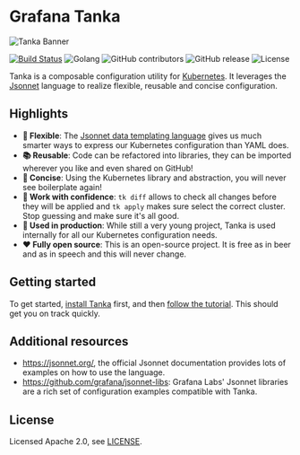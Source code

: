 # Grafana Tanka
![Tanka Banner](docs/img/banner.png)

[![Build Status](https://cloud.drone.io/api/badges/grafana/tanka/status.svg)](https://cloud.drone.io/grafana/tanka)
![Golang](https://img.shields.io/badge/language-Go-blue)
![GitHub contributors](https://img.shields.io/github/contributors/grafana/tanka)
![GitHub release](https://img.shields.io/github/release/grafana/tanka)
![License](https://img.shields.io/github/license/grafana/tanka)

Tanka is a composable configuration utility for [Kubernetes](https://kubernetes.io/). It
leverages the [Jsonnet](https://jsonnet.org) language to realize flexible, reusable and
concise configuration.

## Highlights
* **:wrench: Flexible**: The [Jsonnet data templating language](https://jsonnet.org)
  gives us much smarter ways to express our Kubernetes configuration than YAML
  does.
* **:books: Reusable**: Code can be refactored into libraries, they can be imported
  wherever you like and even shared on GitHub!
* **:pushpin: Concise**: Using the Kubernetes library and abstraction, you will never see boilerplate again!
* **:dart: Work with confidence**: `tk diff` allows to check all changes before
  they will be applied and `tk apply` makes sure select the correct cluster.
  Stop guessing and make sure it's all good.
* **:rocket: Used in production**: While still a very young project, Tanka is used
  internally for all our Kubernetes configuration needs.
* **:heart: Fully open source**: This is an open-source project. It is free as in beer and as in speech and this will never change.

## Getting started
To get started, [install Tanka](https://tanka.dev/install) first, and then
[follow the tutorial](https://tanka.dev/tutorial/overview2). This should get you
on track quickly.

## Additional resources
- https://jsonnet.org/, the official Jsonnet documentation provides lots of
  examples on how to use the language.
- https://github.com/grafana/jsonnet-libs: Grafana Labs' Jsonnet libraries are a
  rich set of configuration examples compatible with Tanka.

## License
Licensed Apache 2.0, see [LICENSE](LICENSE).
